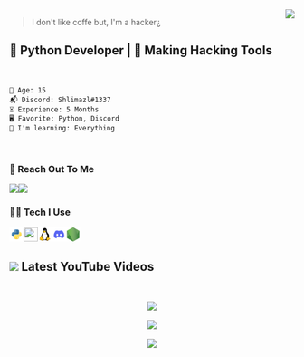 <img src="https://media.giphy.com/media/TOWeGr70V2R1K/giphy.gif" align="right" height="290" />

> I don't like coffe but, I'm a hacker¿

## 🐍 Python Developer | 🚀 Making Hacking Tools

<br>

```diff
🎂 Age: 15
📬 Discord: Shlimazl#1337
⏳︎ Experience: 5 Months
🖥️ Favorite: Python, Discord
👾 I'm learning: Everything
```

<br />


### 🔗 Reach Out To Me

[<img height="22" src="https://unpkg.com/simple-icons@v6/icons/youtube.svg" align="left"/>][youtube]
[<img height="22" src="https://unpkg.com/simple-icons@v6/icons/instagram.svg" align="left"/>][instagram]

<br />

### 👨‍💻 Tech I Use
<img src="https://raw.githubusercontent.com/github/explore/80688e429a7d4ef2fca1e82350fe8e3517d3494d/topics/python/python.png" height="25" width="25"><img src="https://icons.iconarchive.com/icons/froyoshark/enkel/128/iTerm-icon.png" height="25" width="25"><img src="https://raw.githubusercontent.com/github/explore/80688e429a7d4ef2fca1e82350fe8e3517d3494d/topics/linux/linux.png" height="25" width="25"><img src="https://raw.githubusercontent.com/github/explore/80688e429a7d4ef2fca1e82350fe8e3517d3494d/topics/discord/discord.png" height="25" width="25"><img src="https://raw.githubusercontent.com/github/explore/80688e429a7d4ef2fca1e82350fe8e3517d3494d/topics/nodejs/nodejs.png" height="25" width="25">


## <img src="https://user-images.githubusercontent.com/93388959/151858343-4ee2ffab-5eaa-49f6-a60a-1b10823a776a.png" height="20" /> Latest YouTube Videos

<!-- YOUTUBE:START --
<!-- YOUTUBE:END -->

<br />


<p align = "center"><img src="https://activity-graph.herokuapp.com/graph?username=shlimazl1337&theme=material-palenight"></p>

<p align = "center"><img src="https://github-readme-stats.vercel.app/api?username=shlimazl1337&show_icons=true&theme=tokyonight" /></p>

<p align="center"> <img src="https://github-readme-stats.vercel.app/api/top-langs/?username=shlimazl1337&layout=compact&theme=blueberry" /></p>

[youtube]: https://www.youtube.com/channel/UC5xrD4EqBRtlQnMfyTIJ72Q
[instagram]: https://www.instagram.com/bencoksanslibirinsanim
